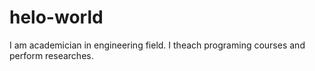 # helo-world

I am academician in engineering field. I theach programing courses and perform researches. 

